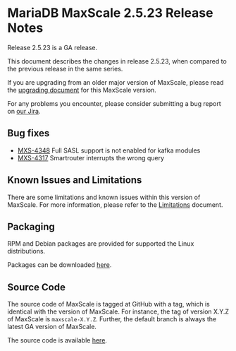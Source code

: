 # MariaDB MaxScale 2.5.23 Release Notes

Release 2.5.23 is a GA release.

This document describes the changes in release 2.5.23, when compared to the
previous release in the same series.

If you are upgrading from an older major version of MaxScale, please read the
[upgrading document](../Upgrading/Upgrading-To-MaxScale-2.5.md) for
this MaxScale version.

For any problems you encounter, please consider submitting a bug
report on [our Jira](https://jira.mariadb.org/projects/MXS).

## Bug fixes

* [MXS-4348](https://jira.mariadb.org/browse/MXS-4348) Full SASL support is not enabled for kafka modules
* [MXS-4317](https://jira.mariadb.org/browse/MXS-4317) Smartrouter interrupts the wrong query

## Known Issues and Limitations

There are some limitations and known issues within this version of MaxScale.
For more information, please refer to the [Limitations](../About/Limitations.md) document.

## Packaging

RPM and Debian packages are provided for supported the Linux distributions.

Packages can be downloaded [here](https://mariadb.com/downloads/#mariadb_platform-mariadb_maxscale).

## Source Code

The source code of MaxScale is tagged at GitHub with a tag, which is identical
with the version of MaxScale. For instance, the tag of version X.Y.Z of MaxScale
is `maxscale-X.Y.Z`. Further, the default branch is always the latest GA version
of MaxScale.

The source code is available [here](https://github.com/mariadb-corporation/MaxScale).
